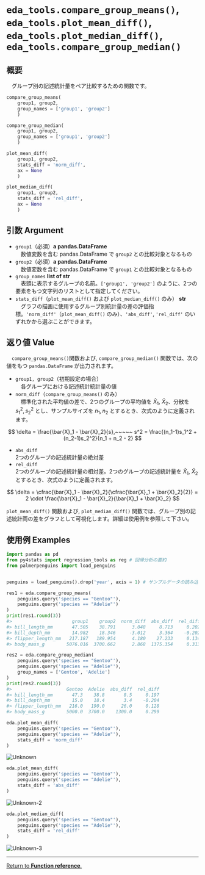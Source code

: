 # `eda_tools.compare_group_means()`, `eda_tools.plot_mean_diff()`, `eda_tools.plot_median_diff()`, `eda_tools.compare_group_median()`

## 概要

　グループ別の記述統計量をペア比較するための関数です。

```python
compare_group_means(
    group1, group2, 
    group_names = ['group1', 'group2']
    )

compare_group_median(
    group1, group2, 
    group_names = ['group1', 'group2']
    )

plot_mean_diff(
    group1, group2, 
    stats_diff = 'norm_diff',
    ax = None
    )

plot_median_diff(
    group1, group2, 
    stats_diff = 'rel_diff',
    ax = None
    )
```

## 引数 Argument

- `group1`（必須）**a pandas.DataFrame** <br>
　数値変数を含む pandas.DataFrame で `group2` との比較対象となるもの
- `group2`（必須）**a pandas.DataFrame** <br>
　数値変数を含む pandas.DataFrame で `group1` との比較対象となるもの
- `group_names` **list of str** <br>
　表頭に表示するグループの名前。`['group1', 'group2']` のように、2つの要素をもつ文字列のリストとして指定してください。
- `stats_diff`（`plot_mean_diff()` および `plot_median_diff()` のみ） **str** <br>
　グラフの描画に使用するグループ別統計量の差の評価指標。`'norm_diff'`（`plot_mean_diff()` のみ）、`'abs_diff'`, `'rel_diff'` のいずれかから選ぶことができます。

## 返り値 Value

　`compare_group_means()`関数および, `compare_group_median()` 関数では、次の値をもつ `pandas.DataFrame` が出力されます。

- `group1, group2`（初期設定の場合）</br>
　各グループにおける記述統計統計量の値
- `norm_diff`（`compare_group_means()` のみ）</br>
　標準化された平均値の差で、2つのグループの平均値を $\bar{X}_1$, $\bar{X}_2$、分散を $s^2_1, s^2_2$ とし、サンプルサイズを $n_1, n_2$ とするとき、次式のように定義されます。

$$
\delta = \frac{\bar{X}_1  - \bar{X}_2}{s},~~~~~ s^2 = \frac{(n_1-1)s_1^2 + (n_2-1)s_2^2}{n_1 + n_2 - 2}
$$

- `abs_diff`</br>
 2つのグループの記述統計量の絶対差
- `rel_diff`</br>
 2つのグループの記述統計量の相対差。2つのグループの記述統計量を $\bar{X}_1$, $\bar{X}_2$ とするとき、次式のように定義されます。

$$
\delta = \cfrac{\bar{X}_1  - \bar{X}_2}{\cfrac{\bar{X}_1  + \bar{X}_2}{2}}
= 2 \cdot \frac{\bar{X}_1  - \bar{X}_2}{\bar{X}_1  + \bar{X}_2}
$$

`plot_mean_diff()` 関数および, `plot_median_diff()` 関数では、グループ別の記述統計両の差をグラフとして可視化します。詳細は使用例を参照して下さい。

## 使用例 Examples

```python
import pandas as pd
from py4stats import regression_tools as reg # 回帰分析の要約
from palmerpenguins import load_penguins


penguins = load_penguins().drop('year', axis = 1) # サンプルデータの読み込み
```

```python
res1 = eda.compare_group_means(
    penguins.query('species == "Gentoo"'),
    penguins.query('species == "Adelie"')
)
print(res1.round(3))
#>                      group1    group2  norm_diff  abs_diff  rel_diff
#> bill_length_mm       47.505    38.791      3.048     8.713     0.202
#> bill_depth_mm        14.982    18.346     -3.012     3.364    -0.202
#> flipper_length_mm   217.187   189.954      4.180    27.233     0.134
#> body_mass_g        5076.016  3700.662      2.868  1375.354     0.313
```

```python
res2 = eda.compare_group_median(
    penguins.query('species == "Gentoo"'),
    penguins.query('species == "Adelie"'),
    group_names = ['Gentoo', 'Adelie']
)
print(res2.round(3))
#>                    Gentoo  Adelie  abs_diff  rel_diff
#> bill_length_mm       47.3    38.8       8.5     0.197
#> bill_depth_mm        15.0    18.4       3.4    -0.204
#> flipper_length_mm   216.0   190.0      26.0     0.128
#> body_mass_g        5000.0  3700.0    1300.0     0.299
```

```python
eda.plot_mean_diff(
    penguins.query('species == "Gentoo"'),
    penguins.query('species == "Adelie"'),
    stats_diff = 'norm_diff'
)
```

![Unknown](https://github.com/Hirototensho/Py4Stats/assets/55335752/696cbbe0-2c0c-435c-bb9c-71a59a3742f9)

```python
eda.plot_mean_diff(
    penguins.query('species == "Gentoo"'),
    penguins.query('species == "Adelie"'),
    stats_diff = 'abs_diff'
)
```

![Unknown-2](https://github.com/Hirototensho/Py4Stats/assets/55335752/735866a9-aed2-4e10-bac1-6fc7004fba8f)

```python
eda.plot_median_diff(
    penguins.query('species == "Gentoo"'),
    penguins.query('species == "Adelie"'),
    stats_diff = 'rel_diff'
)
```
![Unknown-3](https://github.com/Hirototensho/Py4Stats/assets/55335752/7a496916-e828-44e1-a0e0-d50bb22ecc12)
***
[Return to **Function reference**.](https://github.com/Hirototensho/Py4Stats/blob/main/reference.md)
